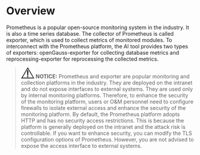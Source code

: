 # Overview<a name="EN-US_TOPIC_0000001240824995"></a>

Prometheus is a popular open-source monitoring system in the industry. It is also a time series database. The collector of Prometheus is called exporter, which is used to collect metrics of monitored modules. To interconnect with the Prometheus platform, the AI tool provides two types of exporters: openGauss-exporter for collecting database metrics and reprocessing-exporter for reprocessing the collected metrics.

>![](public_sys-resources/icon-notice.gif) **NOTICE:** 
>Prometheus and exporter are popular monitoring and collection platforms in the industry. They are deployed on the intranet and do not expose interfaces to external systems. They are used only by internal monitoring platforms. Therefore, to enhance the security of the monitoring platform, users or O&M personnel need to configure firewalls to isolate external access and enhance the security of the monitoring platform.
>By default, the Prometheus platform adopts HTTP and has no security access restrictions. This is because the platform is generally deployed on the intranet and the attack risk is controllable. If you want to enhance security, you can modify the TLS configuration options of Prometheus. However, you are not advised to expose the access interface to external systems.

